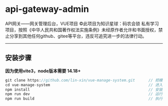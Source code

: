 # api-gateway-admin

API网关——网关管理后台，VUE项目 ©此项目为知识星球：码农会锁 私有学习项目，按照《中华人民共和国著作权法实施条例》未经原作者允许和书面授权，禁止分享到其他任何github、gitee等平台，违反可追究进一步的法律行动。

---

## 安装步骤

**因为使用vite3，node版本需要 14.18+**

```java
git clone https://github.com/lin-xin/vue-manage-system.git      // 把模板下载到本地
cd vue-manage-system                                            // 进入模板目录
npm install                                                     // 安装项目依赖，等待安装完成之后，安装失败可用 cnpm 或 yarn
npm run dev                                                     // 运行
npm run build                                                   // 执行构建命令，生成的dist文件夹放在服务器下即可访问
```

